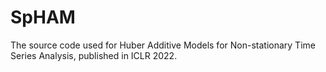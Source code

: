 # SpHAM
The source code used for Huber Additive Models for Non-stationary Time Series Analysis, published in ICLR 2022.
